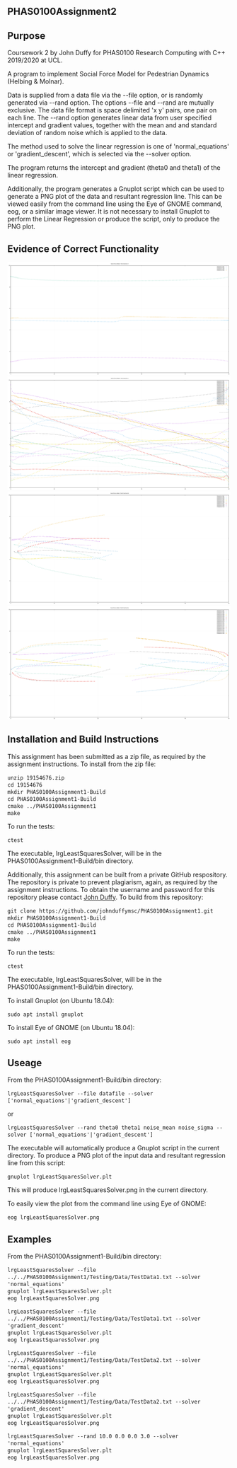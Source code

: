 PHAS0100Assignment2
------------------

Purpose
-------
Coursework 2 by John Duffy for PHAS0100 Research Computing with C++ 2019/2020 at UCL.

A program to implement Social Force Model for Pedestrian Dynamics (Helbing & Molnar).

Data is supplied from a data file via the --file option, or is randomly generated via --rand option. The options --file and --rand are mutually exclusive. The data file format is space delimited 'x y' pairs, one pair on each line. The --rand option generates linear data from user specified intercept and gradient values, together with the mean and and standard deviation of random noise which is applied to the data.

The method used to solve the linear regression is one of 'normal_equations' or 'gradient_descent', which is selected via the --solver option.

The program returns the intercept and gradient (theta0 and theta1) of the linear regression.

Additionally, the program generates a Gnuplot script which can be used to generate a PNG plot of the data and resultant regression line. This can be viewed easily from the command line using the Eye of GNOME command, eog, or a similar image viewer. It is not necessary to install Gnuplot to perform the Linear Regression or produce the script, only to produce the PNG plot.


Evidence of Correct Functionality
---------------------------------

![](sfmPartASection4App.png)
![](sfmPartASection5App.png)
![](sfmPartBSection6dApp.png)
![](sfmPartBSection6eApp.png)


Installation and Build Instructions
-----------------------------------

This assignment has been submitted as a zip file, as required by the assignment instructions. To install from the zip file:

```
unzip 19154676.zip
cd 19154676
mkdir PHAS0100Assignment1-Build
cd PHAS0100Assignment1-Build
cmake ../PHAS0100Assignment1
make
```
To run the tests:
```
ctest
```
The executable, lrgLeastSquaresSolver, will be in the PHAS0100Assignment1-Build/bin directory.


Additionally, this assignment can be built from a private GitHub respository. The repository is private to prevent plagiarism, again, as required by the assignment instructions. To obtain the username and password for this repository please contact [John Duffy](mailto:john.duffy.19@ucl.ac.uk). To build from this repository:

```
git clone https://github.com/johnduffymsc/PHAS0100Assignment1.git
mkdir PHAS0100Assignment1-Build
cd PHAS0100Assignment1-Build
cmake ../PHAS0100Assignment1
make
```
To run the tests:
```
ctest
```
The executable, lrgLeastSquaresSolver, will be in the PHAS0100Assignment1-Build/bin directory.

To install Gnuplot (on Ubuntu 18.04):

```
sudo apt install gnuplot
```

To install Eye of GNOME (on Ubuntu 18.04):

```
sudo apt install eog
```

Useage
------

From the PHAS0100Assignment1-Build/bin directory:

```
lrgLeastSquaresSolver --file datafile --solver ['normal_equations'|'gradient_descent']
```
or
```
lrgLeastSquaresSolver --rand theta0 theta1 noise_mean noise_sigma --solver ['normal_equations'|'gradient_descent']
```

The executable will automatically produce a Gnuplot script in the current directory. To produce a PNG plot of the input data and resultant regression line from this script:

```
gnuplot lrgLeastSquaresSolver.plt
```

This will produce lrgLeastSquaresSolver.png in the current directory.

To easily view the plot from the command line using Eye of GNOME:
```
eog lrgLeastSquaresSolver.png
```

Examples
--------

From the PHAS0100Assignment1-Build/bin directory:

```
lrgLeastSquaresSolver --file ../../PHAS0100Assignment1/Testing/Data/TestData1.txt --solver 'normal_equations'
gnuplot lrgLeastSquaresSolver.plt
eog lrgLeastSquaresSolver.png
```


```
lrgLeastSquaresSolver --file ../../PHAS0100Assignment1/Testing/Data/TestData1.txt --solver 'gradient_descent'
gnuplot lrgLeastSquaresSolver.plt
eog lrgLeastSquaresSolver.png
```


```
lrgLeastSquaresSolver --file ../../PHAS0100Assignment1/Testing/Data/TestData2.txt --solver 'normal_equations'
gnuplot lrgLeastSquaresSolver.plt
eog lrgLeastSquaresSolver.png
```


```
lrgLeastSquaresSolver --file ../../PHAS0100Assignment1/Testing/Data/TestData2.txt --solver 'gradient_descent'
gnuplot lrgLeastSquaresSolver.plt
eog lrgLeastSquaresSolver.png
```


```
lrgLeastSquaresSolver --rand 10.0 0.0 0.0 3.0 --solver 'normal_equations'
gnuplot lrgLeastSquaresSolver.plt
eog lrgLeastSquaresSolver.png
```
